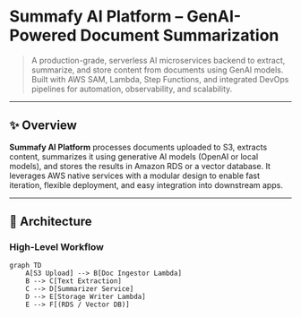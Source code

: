 # Summafy AI Platform – GenAI-Powered Document Summarization

> A production-grade, serverless AI microservices backend to extract, summarize, and store content from documents using GenAI models. Built with AWS SAM, Lambda, Step Functions, and integrated DevOps pipelines for automation, observability, and scalability.

---

## ✨ Overview

**Summafy AI Platform** processes documents uploaded to S3, extracts content, summarizes it using generative AI models (OpenAI or local models), and stores the results in Amazon RDS or a vector database. It leverages AWS native services with a modular design to enable fast iteration, flexible deployment, and easy integration into downstream apps.

---

## 🧩 Architecture

### High-Level Workflow

```mermaid
graph TD
    A[S3 Upload] --> B[Doc Ingestor Lambda]
    B --> C[Text Extraction]
    C --> D[Summarizer Service]
    D --> E[Storage Writer Lambda]
    E --> F[(RDS / Vector DB)]
